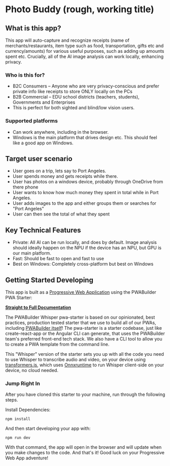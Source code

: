 # Photo Buddy (rough, working title)

## What is this app?
This app will auto-capture and recognize receipts (name of merchants/restaurants, item type such as food, transportation, gifts etc and currency/amounts) for various useful purposes, such as adding up amounts spent etc. Crucially, all of the AI image analysis can work locally, enhancing privacy.

### Who is this for?
- B2C Consumers – Anyone who are very privacy-conscious and prefer private info like receipts to store ONLY locally on the PCs
- B2B Commercial – EDU school districts (teachers, students), Governments and Enterprises
- This is perfect for both sighted and blind/low vision users.

### Supported platforms
- Can work anywhere, including in the browser.
- Windows is the main platform that drives design etc. This should feel like a good app on Windows.

## Target user scenario
- User goes on a trip, lets say to Port Angeles.
- User spends money and gets receipts while there.
- User has photos on a windows device, probably through OneDrive from there phone
- User wants to know how much money they spent in total while in Port Angeles.
- User adds images to the app and either groups them or searches for "Port Angeles"
- User can then see the total of what they spent

## Key Technical Features
- Private: All AI can be run locally, and does by default. Image analysis should ideally happen on the NPU if the device has an NPU, but GPU is our main platform.
- Fast: Should be fast to open and fast to use
- Best on Windows: Completely cross-platform but best on Windows

## Getting Started Developing
This app is built as a [Progressive Web Application](https://learn.microsoft.com/en-us/microsoft-edge/progressive-web-apps-chromium/) using the PWABuilder PWA Starter:

[**Straight to Full Documentation**](https://docs.pwabuilder.com/#/starter/quick-start)

The PWABuilder Whisper pwa-starter is based on our opinionated, best practices, production tested starter that we use to build all of our PWAs, including [PWABuilder itself](https://blog.pwabuilder.com/posts/introducing-the-brand-new-pwa-builder/)! The pwa-starter is a starter codebase, just like create-react-app or the Angular CLI can generate, that uses the PWABuilder team&#39;s preferred front-end tech stack. We also have a CLI tool to allow you to create a PWA template from the command line.

This "Whisper" version of the starter sets you up with all the code you need to use Whisper to transcribe audio and video, on your device using [transformers.js](https://huggingface.co/docs/transformers.js/index), which uses [Onnxruntime](https://onnxruntime.ai/) to run Whisper client-side on your device, no cloud needed.

### Jump Right In

After you have cloned this starter to your machine, run through the following steps.

Install Dependencies:

`npm install`

And then start developing your app with:

`npm run dev`

With that command, the app will open in the browser and will update when you make changes to the code.
And that's it! Good luck on your Progressive Web App adventure!

